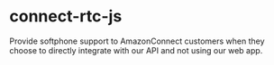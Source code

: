 # connect-rtc-js
Provide softphone support to AmazonConnect customers when they choose to directly integrate with our API and not using our web app.
